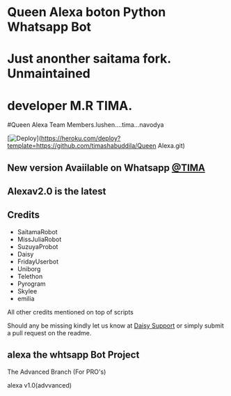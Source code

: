 

# Queen Alexa boton Python Whatsapp Bot

# Just anonther saitama fork. Unmaintained 
# developer M.R TIMA. 
#Queen Alexa Team Members.lushen....tima...navodya


[![Deploy](https://www.herokucdn.com/deploy/button.svg)](https://heroku.com/deploy?template=https://github.com/timashabuddila/Queen Alexa.git)


## New version Avaiilable on Whatsapp [@TIMA](https://wa.me/94773585511)
## Alexav2.0 is the latest




## Credits

 - SaitamaRobot
 - MissJuliaRobot
 - SuzuyaProbot
 - Daisy
 - FridayUserbot
 - Uniborg
 - Telethon
 - Pyrogram
 - Skylee
 - emilia



All other credits mentioned on top of scripts

Should any be missing kindly let us know at [Daisy Support](https://t.me/DaisySupport_Official) or simply submit a pull request on the readme.

## alexa the whtsapp Bot Project
The Advanced Branch (For PRO's)

alexa v1.0(advvanced)

